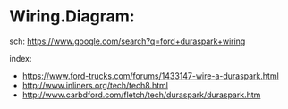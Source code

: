 # Wiring.Diagram:
sch: https://www.google.com/search?q=ford+duraspark+wiring

index:
- https://www.ford-trucks.com/forums/1433147-wire-a-duraspark.html
- http://www.inliners.org/tech/tech8.html
- http://www.carbdford.com/fletch/tech/duraspark/duraspark.htm
